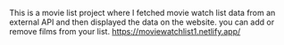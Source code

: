 This is a movie list project where I fetched movie watch list data from an external API and then displayed the data on the website. you can add or remove films from your list.                                                                                                                                         https://moviewatchlist1.netlify.app/      
 
